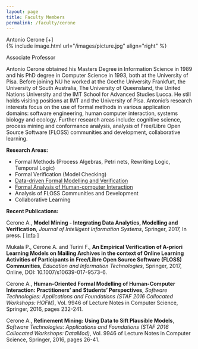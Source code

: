 ```yaml
---
layout: page
title: Faculty Members
permalink: /faculty/cerone
---
```


<div class="container" markdown="1">
<div class="header" markdown="1">Antonio Cerone [+]
</div>
<div class="content" markdown="1" style="min-height: 200px;">
{% include image.html url="/images/picture.jpg" align="right" %}

Associate Professor

Antonio Cerone obtained his Masters Degree in Information Science in 1989 and his PhD degree in Computer Science in 1993, both at the University of Pisa. Before joining NU he  worked at the Goethe University Frankfurt, the University of South Australia, The University of Queensland, the United Nations University and the IMT School for Advanced Studies Lucca. He still holds visiting positions at IMT and the University of Pisa.
Antonio’s research interests focus on the use of formal methods in various application domains: software engineering, human computer interaction, systems biology and ecology.
Further research areas include: cognitive science, process mining and conformance analysis, analysis of Free/Libre Open Source Software (FLOSS) communities and development, collaborative learning.

<B>Research Areas:</B>

- Formal Methods (Process Algebras, Petri nets, Rewriting Logic, Temporal Logic)
- Formal Verification (Model Checking)
- [Data-driven Formal Modelling and Verification](/faculty/cerone/modellingfromdata)
- [Formal Analysis of Human-computer Interaction](/faculty/cerone/formalhci)
- Analysis of FLOSS Communities and Development
- Collaborative Learning

<B>Recent Publications:</B>

Cerone A., <B>Model Mining - Integrating Data Analytics, Modelling and Verification</B>, <I>Journal of Intelligent Information Systems</I>, Springer, 2017, In press.
[ [Info](https://link.springer.com/article/10.1007%2Fs10844-017-0474-3) ]

Mukala P., Cerone A. and Turini F., <B>An Empirical Verification of A-priori Learning Models on Mailing Archives in the context of Online Learning Activities of Participants in Free/Libre Open Source Software (FLOSS) Communities</B>, <I>Education and Information Technologies</I>, Springer, 2017, Online, DOI: 10.1007/s10639-017-9573-6.

Cerone A., <B>Human-Oriented Formal Modelling of Human-Computer Interaction: Practitioners’ and Students’ Perspectives</B>, <I>Software Technologies: Applications and Foundations (STAF 2016 Collocated Workshops: HOFM)</I>, Vol. 9946 of Lecture Notes in Computer Science, Springer, 2016, pages 232-241.

Cerone A., <B>Refinement Mining: Using Data to Sift Plausible Models</B>, <I>Software Technologies: Applications and Foundations (STAF 2016 Collocated Workshops: DataMod)</I>, Vol. 9946 of Lecture Notes in Computer Science, Springer, 2016, pages 26-41.

</div>
</div>

